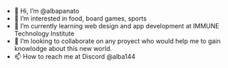 - 👋 Hi, I’m @albapanato
- 👀 I’m interested in food, board games, sports
- 🌱 I’m currently learning web design and app development at IMMUNE Technology Institute
- 💞️ I’m looking to collaborate on any proyect who would help me to gain knowlodge about this new world.
- 📫 How to reach me at Discord @alba144


<!---
albapanato/albapanato is a ✨ special ✨ repository because its `README.md` (this file) appears on your GitHub profile.
You can click the Preview link to take a look at your changes.
--->
